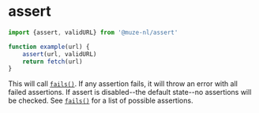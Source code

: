 # assert

```javascript
import {assert, validURL} from '@muze-nl/assert'

function example(url) {
    assert(url, validURL)
    return fetch(url)
}
```

This will call [`fails()`](./fails.md). If any assertion fails, it will throw an error with all failed assertions. If assert is disabled--the default state--no assertions will be checked. See [`fails()`](./fails.md) for a list of possible assertions.
